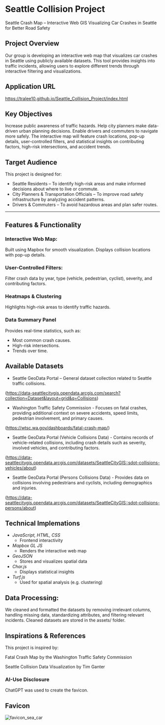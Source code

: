 # Seattle Collision Project

Seattle Crash Map – Interactive Web GIS
Visualizing Car Crashes in Seattle for Better Road Safety

## Project Overview
Our group is developing an interactive web map that visualizes car crashes in Seattle using publicly available datasets. This tool provides insights into traffic incidents, allowing users to explore different trends through interactive filtering and visualizations.

## Application URL
https://tralee10.github.io/Seattle_Collision_Project/index.html

## Key Objectives
Increase public awareness of traffic hazards.
Help city planners make data-driven urban planning decisions.
Enable drivers and commuters to navigate more safely.
The interactive map will feature crash locations, pop-up details, user-controlled filters, and statistical insights on contributing factors, high-risk intersections, and accident trends.

## Target Audience
This project is designed for:

* Seattle Residents – To identify high-risk areas and make informed decisions about where to live or commute.
* City Planners & Transportation Officials – To improve road safety infrastructure by analyzing accident patterns.
* Drivers & Commuters – To avoid hazardous areas and plan safer routes.

----- 

## Features & Functionality

### Interactive Web Map:

Built using Mapbox for smooth visualization.
Displays collision locations with pop-up details.

### User-Controlled Filters:

Filter crash data by year, type (vehicle, pedestrian, cyclist), severity, and contributing factors.

### Heatmaps & Clustering

Highlights high-risk areas to identify traffic hazards.

### Data Summary Panel

Provides real-time statistics, such as:

* Most common crash causes.
* High-risk intersections.
* Trends over time.



## Available Datasets

* Seattle GeoData Portal – General dataset collection related to Seattle traffic collisions. 

(https://data-seattlecitygis.opendata.arcgis.com/search?collection=Dataset&layout=grid&q=Collisions)

* Washington Traffic Safety Commission - Focuses on fatal crashes, providing additional context on severe accidents, speed limits, pedestrian involvement, and primary causes. 

(https://wtsc.wa.gov/dashboards/fatal-crash-map/)

* Seattle GeoData Portal (Vehicle Collisions Data) - Contains records of vehicle-related collisions, including crash details such as severity, involved vehicles, and contributing factors. 

(https://data-seattlecitygis.opendata.arcgis.com/datasets/SeattleCityGIS::sdot-collisions-vehicles/about)

* Seattle GeoData Portal (Persons Collisions Data) - Provides data on collisions involving pedestrians and cyclists, including demographics and injuries. 

(https://data-seattlecitygis.opendata.arcgis.com/datasets/SeattleCityGIS::sdot-collisions-persons/about)

## Technical Implemations

* *JavaScript, HTML, CSS*
  - Frontend interactivity
* *Mapbox GL JS*
  - Renders the interactive web map
* *GeoJSON*
  - Stores and visualizes spatial data
* *Char.js*
  - Displays statistical insights
* *Turf.js*
  - Used for spatial analysis (e.g. clustering)

## Data Processing:
We cleaned and formatted the datasets by removing irrelevant columns, handling missing data, standardizing attributes, and filtering relevant incidents.
Cleaned datasets are stored in the assets/ folder.


## Inspirations & References
This project is inspired by:

Fatal Crash Map by the Washington Traffic Safety Commission

Seattle Collision Data Visualization by Tim Ganter

### AI-Use Disclosure
ChatGPT was used to create the favicon.




## Favicon
![favicon_sea_car](https://github.com/user-attachments/assets/19f2ef80-dd44-444c-a53a-6d3895fe8849)
